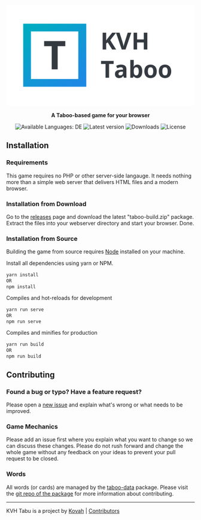 <p align="center"><img src="public/social_large.png" alt="KVH Taboo"></p>

<p align="center"><b>A Taboo-based game for your browser</b></p>

<p align="center">
<img src="https://img.shields.io/badge/Available%20Languages-DE-blue.svg" alt="Available Languages: DE">
<img src="https://img.shields.io/github/tag/Kovah/Taboo.svg" alt="Latest version">
<img src="https://img.shields.io/github/downloads/Kovah/Taboo/total.svg" alt="Downloads">
<img src="https://img.shields.io/github/license/Kovah/Taboo.svg" alt="License">
</p>


## Installation

### Requirements

This game requires no PHP or other server-side langauge. It needs nothing more than a simple web
server that delivers HTML files and a modern browser.

### Installation from Download

Go to the [releases](https://github.com/Kovah/Taboo/releases) page and download the latest "taboo-build.zip"
package. Extract the files into your webserver directory and start your browser. Done.

### Installation from Source

Building the game from source requires [Node](https://nodejs.org/en/) installed on your machine.

Install all dependencies using yarn or NPM.
```
yarn install
OR
npm install
```

Compiles and hot-reloads for development
```
yarn run serve
OR
npm run serve
```

Compiles and minifies for production
```
yarn run build
OR
npm run build
```
 
 
## Contributing

### Found a bug or typo? Have a feature request?

Please open a [new issue](https://github.com/Kovah/Taboo/issues/new) and explain what's wrong
or what needs to be improved.

### Game Mechanics

Please add an issue first where you explain what you want to change so we can discuss these changes.
Please do not rush forward and change the whole game without any feedback on your ideas to prevent
your pull request to be closed.

### Words

All words (or cards) are managed by the [taboo-data](https://www.npmjs.com/package/taboo-data) package.
Please visit the [git repo of the package](https://github.com/Kovah/Taboo-Data) for more information
about contributing.


---

KVH Tabu is a project by [Kovah](https://kovah.de) | [Contributors](https://github.com/Kovah/Tabu/graphs/contributors)
